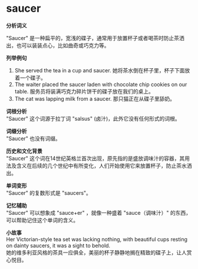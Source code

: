 # saucer

**分析词义**

  

"Saucer" 是一种扁平的，宽浅的碟子，通常用于放置杯子或者喝茶时防止茶洒出，也可以装装点心，比如曲奇或巧克力等。

  

**列举例句**

  

1.  She served the tea in a cup and saucer. 她将茶水倒在杯子里，杯子下面放着一个碟子。
2.  The waiter placed the saucer laden with chocolate chip cookies on our table. 服务员将装满巧克力碎片饼干的碟子放在我们的桌上。
3.  The cat was lapping milk from a saucer. 那只猫正在从碟子里舔奶。

  

**词根分析**  
"Saucer" 这个词源于拉丁词 "salsus" (卤汁)，此外它没有任何形式的词根。

  

**词缀分析**  
"Saucer" 也没有词缀。

  

**历史和文化背景**  
"Saucer" 这个词在14世纪英格兰首次出现，原先指的是盛放调味汁的容器，其用法及含义在后续的几个世纪中有所变化，人们开始使用它来放置杯子，防止茶水洒出。

  

**单词变形**  
"Saucer" 的复数形式是 "saucers"。

  

**记忆辅助**  
"Saucer" 可以想象成 "sauce+er" ，就像一种盛着 "sauce（调味汁）" 的东西，可以帮助记住这个单词的含义。

  

**小故事**  
Her Victorian-style tea set was lacking nothing, with beautiful cups resting on dainty saucers, it was a sight to behold.  
她的维多利亚风格的茶具一应俱全，美丽的杯子静静地搁在精致的碟子上，让人赏心悦目。
